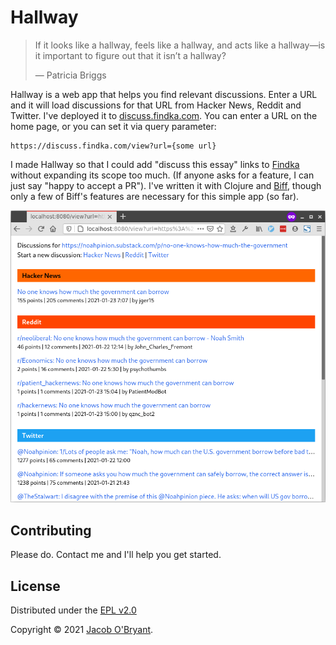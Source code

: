 # Hallway

> If it looks like a hallway, feels like a hallway, and acts like a hallway—is
> it important to figure out that it isn’t a hallway?
>
> — Patricia Briggs

Hallway is a web app that helps you find relevant discussions. Enter a URL and
it will load discussions for that URL from Hacker News, Reddit and Twitter.
I've deployed it to [discuss.findka.com](https://discuss.findka.com). You can
enter a URL on the home page, or you can set it via query parameter:

```
https://discuss.findka.com/view?url={some url}
```

I made Hallway so that I could add "discuss this essay" links to
[Findka](https://essays.findka.com) without expanding its scope too much. (If
anyone asks for a feature, I can just say "happy to accept a PR"). I've written
it with Clojure and [Biff](https://findka.com/biff), though only a few of
Biff's features are necessary for this simple app (so far).

![Hallway screenshot](screenshot.png)

## Contributing

Please do. Contact me and I'll help you get started.

## License

Distributed under the [EPL v2.0](LICENSE)

Copyright &copy; 2021 [Jacob O'Bryant](https://jacobobryant.com).
